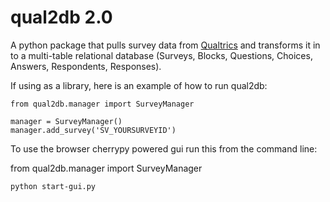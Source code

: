 # qual2db 2.0
A python package that pulls survey data from [Qualtrics](http://www.qualtrics.com/) and transforms it in to a multi-table relational database (Surveys, Blocks, Questions, Choices, Answers, Respondents, Responses).

If using as a library, here is an example of how to run qual2db:

    from qual2db.manager import SurveyManager

    manager = SurveyManager()
    manager.add_survey('SV_YOURSURVEYID')

To use the browser cherrypy powered gui run this from the command line:

from qual2db.manager import SurveyManager

    python start-gui.py
